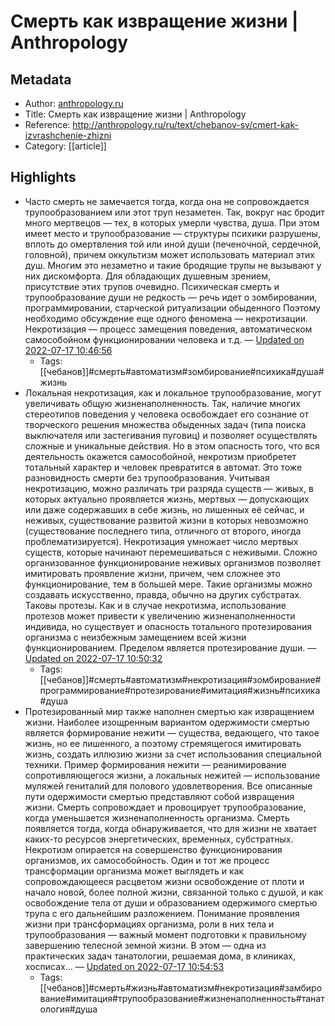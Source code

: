 # Cмерть как извращение жизни | Anthropology

## Metadata
- Author: [anthropology.ru]()
- Title: Cмерть как извращение жизни | Anthropology
- Reference: http://anthropology.ru/ru/text/chebanov-sv/cmert-kak-izvrashchenie-zhizni
- Category: [[article]]

## Highlights
- Часто смерть не замечается тогда, когда она не сопровождается трупообразованием или этот труп незаметен. Так, вокруг нас бродит много мертвецов — тех, в которых умерли чувства, душа. При этом имеет место и трупообразование — структуры психики разрушены, вплоть до омертвления той или иной души (печеночной, сердечной, головной), причем оккультизм может использовать материал этих душ. Многим это незаметно и такие бродящие трупы не вызывают у них дискомфорта. Для обладающих душевным зрением, присутствие этих трупов очевидно.
Психическая смерть и трупообразование души не редкость — речь идет о зомбировании, программировании, старческой ритуализации обыденного Поэтому необходимо обсуждение еще одного феномена — некротизации.
Некротизация — процесс замещения поведения, автоматическом самособойном функционировании человека и т.д. — [Updated on 2022-07-17 10:46:56](https://hyp.is/oau2GAWkEe29bo9zQxlQnA/anthropology.ru/ru/text/chebanov-sv/cmert-kak-izvrashchenie-zhizni)
   - Tags: [[чебанов]]#смерть#автоматизм#зомбирование#психика#душа#жизнь
- Локальная некротизация, как и локальное трупообразование, могут увеличивать общую жизненаполненность. Так, наличие многих стереотипов поведения у человека освобождает его сознание от творческого решения множества обыденных задач (типа поиска выключателя или застегивания пуговиц) и позволяет осуществлять сложные и уникальные действия. Но в этом опасность того, что вся деятельность окажется самособойной, некротизм приобретет тотальный характер и человек превратится в автомат. Это тоже разновидность смерти без трупообразования.
Учитывая некротизацию, можно различать три разряда существ — живых, в которых актуально проявляется жизнь, мертвых — допускающих или даже содержавших в себе жизнь, но лишенных её сейчас, и неживых, существование развитой жизни в которых невозможно (существование последнего типа, отличного от второго, иногда проблематизируется). Некротизация умножает число мертвых существ, которые начинают перемешиваться с неживыми.
Сложно организованное функционирование неживых организмов позволяет имитировать проявление жизни, причем, чем сложнее это функционирование, тем в большей мере. Такие организмы можно создавать искусственно, правда, обычно на других субстратах. Таковы протезы. Как и в случае некротизма, использование протезов может привести к увеличению жизненаполненности индивида, но существует и опасность тотального протезирования организма с неизбежным замещением всей жизни функционированием. Пределом является протезирование души. — [Updated on 2022-07-17 10:50:32](https://hyp.is/IqNeEAWlEe29cBfwOVsvpQ/anthropology.ru/ru/text/chebanov-sv/cmert-kak-izvrashchenie-zhizni)
   - Tags: [[чебанов]]#смерть#автоматизм#некротизация#зомбирование#программирование#протезирование#имитация#жизнь#психика#душа
- Протезированный мир также наполнен смертью как извращением жизни. Наиболее изощренным вариантом одержимости смертью является формирование нежити — существа, ведающего, что такое жизнь, но ее лишенного, а поэтому стремящегося имитировать жизнь, создать иллюзию жизни за счет использования специальной техники. Пример формирования нежити — реанимирование сопротивляющегося жизни, а локальных нежитей — использование муляжей гениталий для полового удовлетворения.
Все описанные пути одержимости смертью представляют собой извращения жизни. Смерть сопровождает и провоцирует трупообразование, когда уменьшается жизненаполненность организма. Смерть появляется тогда, когда обнаруживается, что для жизни не хватает каких-то ресурсов энергетических, временных, субстратных. Некротизм опирается на совершенство функционирования организмов, их самособойность.
Один и тот же процесс трансформации организма может выглядеть и как сопровождающееся расцветом жизни освобождение от плоти и начало новой, более полной жизни, связанной только с душой, и как освобождение тела от души и образованием одержимого смертью трупа с его дальнейшим разложением.
Понимание проявления жизни при трансформациях организма, роли в них тела и трупообразования — важный момент подготовки к правильному завершению телесной земной жизни. В этом — одна из практических задач танатологии, решаемая дома, в клиниках, хосписах… — [Updated on 2022-07-17 10:54:53](https://hyp.is/vj9W0AWlEe2htw-SpqrEYA/anthropology.ru/ru/text/chebanov-sv/cmert-kak-izvrashchenie-zhizni)
   - Tags: [[чебанов]]#смерть#жизнь#автоматизм#некротизация#замбирование#имитация#трупообразование#жизненаполненность#танатология#душа
